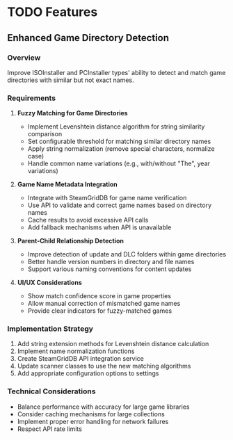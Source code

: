 # TODO Features

## Enhanced Game Directory Detection

### Overview
Improve ISOInstaller and PCInstaller types' ability to detect and match game directories with similar but not exact names.

### Requirements

1. **Fuzzy Matching for Game Directories**
   - Implement Levenshtein distance algorithm for string similarity comparison
   - Set configurable threshold for matching similar directory names
   - Apply string normalization (remove special characters, normalize case)
   - Handle common name variations (e.g., with/without "The", year variations)

2. **Game Name Metadata Integration**
   - Integrate with SteamGridDB for game name verification
   - Use API to validate and correct game names based on directory names
   - Cache results to avoid excessive API calls
   - Add fallback mechanisms when API is unavailable

3. **Parent-Child Relationship Detection**
   - Improve detection of update and DLC folders within game directories
   - Better handle version numbers in directory and file names
   - Support various naming conventions for content updates

4. **UI/UX Considerations**
   - Show match confidence score in game properties
   - Allow manual correction of mismatched game names
   - Provide clear indicators for fuzzy-matched games

### Implementation Strategy

1. Add string extension methods for Levenshtein distance calculation
2. Implement name normalization functions
3. Create SteamGridDB API integration service
4. Update scanner classes to use the new matching algorithms
5. Add appropriate configuration options to settings

### Technical Considerations

- Balance performance with accuracy for large game libraries
- Consider caching mechanisms for large collections
- Implement proper error handling for network failures
- Respect API rate limits